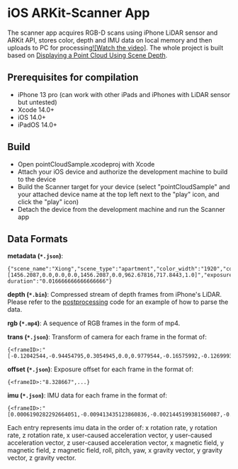 # iOS ARKit-Scanner App
The scanner app acquires RGB-D scans using iPhone LiDAR sensor and ARKit API, stores color, depth and IMU data on local memory and then uploads to PC for processing[![Watch the video]](https://youtube.com/shorts/ZB822Hd0jjs?feature=share). The whole project is built based on [Displaying a Point Cloud Using Scene Depth](https://developer.apple.com/documentation/arkit/environmental_analysis/displaying_a_point_cloud_using_scene_depth).

## Prerequisites for compilation
- iPhone 13 pro (can work with other iPads and iPhones with LiDAR sensor but untested)
- Xcode 14.0+
- iOS 14.0+
- iPadOS 14.0+

## Build
- Open pointCloudSample.xcodeproj with Xcode
- Attach your iOS device and authorize the development machine to build to the device
- Build the Scanner target for your device (select "pointCloudSample" and your attached device name at the top left next to the "play" icon, and click the "play" icon)
- Detach the device from the development machine and run the Scanner app

## Data Formats

**metadata (`*.json`)**:
```
{"scene_name":"Xiong","scene_type":"apartment","color_width":"1920","color_height":"1440","depth_width":"256","depth_height":"192","intrinsic":"[1456.2087,0.0,0.0,0.0,1456.2087,0.0,962.67816,717.8443,1.0]","exposure duration":"0.016666666666666666"}
```

**depth (`*.bin`)**:
Compressed stream of depth frames from iPhone's LiDAR.  Please refer to the [postprocessing](postprocessing.ipynb) code for an example of how to parse the data.

**rgb (`*.mp4`)**:
A sequence of RGB frames in the form of mp4.

**trans (`*.json`)**:
Transform of camera for each frame in the format of: 
```
{<frameID>:"[-0.12042544,-0.94454795,0.3054945,0.0,0.9779544,-0.16575992,-0.12699933,0.0,0.17059568,0.2834657,0.9436865,0.0,0.002562333,0.024424758,0.025746325,1.0]",...}
```

**offset (`*.json`)**:
Exposure offset for each frame in the format of: 
```
{<frameID>:"8.328667",...}
```

**imu (`*.json`)**:
IMU data for each frame in the format of:
```
{<frameID>:"[0.0006190282292664051,-0.009413435123860836,-0.0021445199381560087,-0.006018027663230896,-0.008715152740478516,-0.0023995935916900635,0.0,0.0,0.0,0.5224416595374864,1.2367715496437015,-0.2551249550778954,0.16359558701515198,-0.9447304606437683,-0.2841145992279053]",...}
```
Each entry represents imu data in the order of: x rotation rate, y rotation rate, z rotation rate, x user-caused acceleration vector, y user-caused acceleration vector, z user-caused acceleration vector, x magnetic field, y magnetic field, z magnetic field, roll, pitch, yaw, x gravity vector, y gravity vector, z gravity vector.

